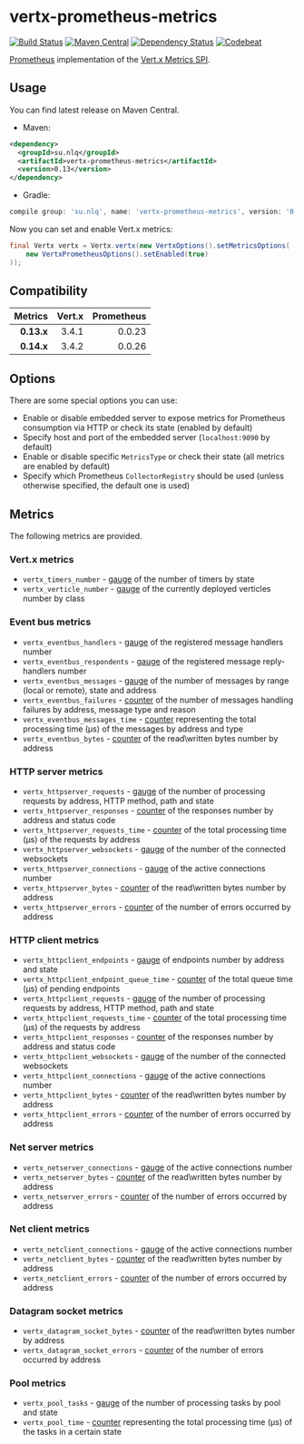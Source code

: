 # vertx-prometheus-metrics

[![Build Status](https://img.shields.io/travis/nolequen/vertx-prometheus-metrics.svg?branch=master)](https://travis-ci.org/nolequen/vertx-prometheus-metrics)
[![Maven Central](https://img.shields.io/maven-central/v/su.nlq/vertx-prometheus-metrics.svg)](https://maven-badges.herokuapp.com/maven-central/su.nlq/vertx-prometheus-metrics)
[![Dependency Status](https://www.versioneye.com/user/projects/596d0ea90fb24f00558fe198/badge.svg)](https://www.versioneye.com/user/projects/596d0ea90fb24f00558fe198)
[![Codebeat](https://codebeat.co/badges/4c9127d1-d016-46e9-9348-c8c723266ea2)](https://codebeat.co/projects/github-com-nolequen-vertx-prometheus-metrics-master)

[Prometheus](https://prometheus.io/) implementation of the [Vert.x Metrics SPI](http://vertx.io/docs/vertx-core/java/index.html#_metrics_spi).

## Usage

You can find latest release on Maven Central.

* Maven:
```xml
<dependency>
  <groupId>su.nlq</groupId>
  <artifactId>vertx-prometheus-metrics</artifactId>
  <version>0.13</version>
</dependency>
```

* Gradle:
```groovy
compile group: 'su.nlq', name: 'vertx-prometheus-metrics', version: '0.13'
```

Now you can set and enable Vert.x metrics:
```java
final Vertx vertx = Vertx.vertx(new VertxOptions().setMetricsOptions(
    new VertxPrometheusOptions().setEnabled(true)
));
```

## Compatibility

| Metrics    | Vert.x     | Prometheus | 
| ----------:| ----------:| ----------:|
| **0.13.x** | 3.4.1      | 0.0.23     |
| **0.14.x** | 3.4.2      | 0.0.26     |

## Options

There are some special options you can use:

* Enable or disable embedded server to expose metrics for Prometheus consumption via HTTP or check its state (enabled by default)
* Specify host and port of the embedded server (`localhost:9090` by default)
* Enable or disable specific `MetricsType` or check their state (all metrics are enabled by default)
* Specify which Prometheus `CollectorRegistry` should be used (unless otherwise specified, the default one is used)

## Metrics

The following metrics are provided.

### Vert.x metrics

* `vertx_timers_number` - [gauge](https://prometheus.io/docs/concepts/metric_types/#gauge) of the number of timers by state
* `vertx_verticle_number` - [gauge](https://prometheus.io/docs/concepts/metric_types/#gauge) of the currently deployed verticles number by class

### Event bus metrics

* `vertx_eventbus_handlers` - [gauge](https://prometheus.io/docs/concepts/metric_types/#gauge) of the registered message handlers number
* `vertx_eventbus_respondents` - [gauge](https://prometheus.io/docs/concepts/metric_types/#gauge) of the registered message reply-handlers number
* `vertx_eventbus_messages` - [gauge](https://prometheus.io/docs/concepts/metric_types/#gauge) of the number of messages by range (local or remote), state and address
* `vertx_eventbus_failures` - [counter](https://prometheus.io/docs/concepts/metric_types/#counter) of the number of messages handling failures by address, message type and reason
* `vertx_eventbus_messages_time` - [counter](https://prometheus.io/docs/concepts/metric_types/#counter) representing the total processing time (μs) of the messages by address and type
* `vertx_eventbus_bytes` - [counter](https://prometheus.io/docs/concepts/metric_types/#counter) of the read\written bytes number by address

### HTTP server metrics

* `vertx_httpserver_requests` - [gauge](https://prometheus.io/docs/concepts/metric_types/#gauge) of the number of processing requests by address, HTTP method, path and state
* `vertx_httpserver_responses` - [counter](https://prometheus.io/docs/concepts/metric_types/#counter) of the responses number by address and status code
* `vertx_httpserver_requests_time` - [counter](https://prometheus.io/docs/concepts/metric_types/#counter) of the total processing time (μs) of the requests by address
* `vertx_httpserver_websockets` - [gauge](https://prometheus.io/docs/concepts/metric_types/#gauge) of the number of the connected websockets    
* `vertx_httpserver_connections` - [gauge](https://prometheus.io/docs/concepts/metric_types/#gauge) of the active connections number
* `vertx_httpserver_bytes` - [counter](https://prometheus.io/docs/concepts/metric_types/#counter) of the read\written bytes number by address
* `vertx_httpserver_errors` - [counter](https://prometheus.io/docs/concepts/metric_types/#counter) of the number of errors occurred by address

### HTTP client metrics

* `vertx_httpclient_endpoints` - [gauge](https://prometheus.io/docs/concepts/metric_types/#gauge) of endpoints number by address and state
* `vertx_httpclient_endpoint_queue_time` - [counter](https://prometheus.io/docs/concepts/metric_types/#counter) of the total queue time (μs) of pending endpoints
* `vertx_httpclient_requests` - [gauge](https://prometheus.io/docs/concepts/metric_types/#gauge) of the number of processing requests by address, HTTP method, path and state
* `vertx_httpclient_requests_time` - [counter](https://prometheus.io/docs/concepts/metric_types/#counter) of the total processing time (μs) of the requests by address
* `vertx_httpclient_responses` - [counter](https://prometheus.io/docs/concepts/metric_types/#counter) of the responses number by address and status code
* `vertx_httpclient_websockets` - [gauge](https://prometheus.io/docs/concepts/metric_types/#gauge) of the number of the connected websockets
* `vertx_httpclient_connections` - [gauge](https://prometheus.io/docs/concepts/metric_types/#gauge) of the active connections number
* `vertx_httpclient_bytes` - [counter](https://prometheus.io/docs/concepts/metric_types/#counter) of the read\written bytes number by address
* `vertx_httpclient_errors` - [counter](https://prometheus.io/docs/concepts/metric_types/#counter) of the number of errors occurred by address

### Net server metrics

* `vertx_netserver_connections` - [gauge](https://prometheus.io/docs/concepts/metric_types/#gauge) of the active connections number
* `vertx_netserver_bytes` - [counter](https://prometheus.io/docs/concepts/metric_types/#counter) of the read\written bytes number by address
* `vertx_netserver_errors` - [counter](https://prometheus.io/docs/concepts/metric_types/#counter) of the number of errors occurred by address

### Net client metrics

* `vertx_netclient_connections` - [gauge](https://prometheus.io/docs/concepts/metric_types/#gauge) of the active connections number
* `vertx_netclient_bytes` - [counter](https://prometheus.io/docs/concepts/metric_types/#counter) of the read\written bytes number by address
* `vertx_netclient_errors` - [counter](https://prometheus.io/docs/concepts/metric_types/#counter) of the number of errors occurred by address


### Datagram socket metrics

* `vertx_datagram_socket_bytes` - [counter](https://prometheus.io/docs/concepts/metric_types/#counter) of the read\written bytes number by address
* `vertx_datagram_socket_errors` - [counter](https://prometheus.io/docs/concepts/metric_types/#counter) of the number of errors occurred by address

### Pool metrics

* `vertx_pool_tasks` - [gauge](https://prometheus.io/docs/concepts/metric_types/#gauge) of the number of processing tasks by pool and state
* `vertx_pool_time` - [counter](https://prometheus.io/docs/concepts/metric_types/#counter) representing the total processing time (μs) of the tasks in a certain state
